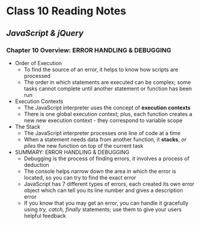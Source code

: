# **Class 10 Reading Notes**

## *JavaScript & jQuery*

### Chapter 10 Overview: ERROR HANDLING & DEBUGGING
- Order of Execution
  * To find the source of an error, it helps to know how scripts are processed
  * The order in which statements are executed can be complex; some tasks cannot complete until another statement or function has been run
- Execution Contexts
  * The JavaScript interpreter uses the concept of **execution contexts**
  * There is one global execution context; plus, each function creates a new new execution context - they correspond to variable scope
- The Stack
  * The JavaScript interpreter processes one line of code at a time
  * When a statement needs data from another function, it **stacks**, *or piles* the new function on top of the current task
- SUMMARY: ERROR HANDLING & DEBUGGING
  * Debugging is the process of finding errors, it involves a process of deduction
  * The console helps narrow down the area in which the error is located, so you can try to find the exact error
  * JavaScript has 7 different types of errors, each created its own error object which can tell you its line number and gives a description error
  * If you know that you may get an error, you can handle it gracefully using *try, catch, finally* statements; use them to give your users helpful feedback